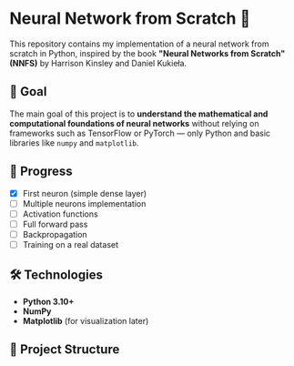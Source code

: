 # Neural Network from Scratch 🧠

This repository contains my implementation of a neural network from scratch in Python, inspired by the book **"Neural Networks from Scratch" (NNFS)** by Harrison Kinsley and Daniel Kukieła.

## 📌 Goal
The main goal of this project is to **understand the mathematical and computational foundations of neural networks** without relying on frameworks such as TensorFlow or PyTorch — only Python and basic libraries like `numpy` and `matplotlib`.

## 🚀 Progress
- [x] First neuron (simple dense layer)  
- [ ] Multiple neurons implementation  
- [ ] Activation functions  
- [ ] Full forward pass  
- [ ] Backpropagation  
- [ ] Training on a real dataset  

## 🛠️ Technologies
- **Python 3.10+**
- **NumPy**
- **Matplotlib** (for visualization later)

## 📂 Project Structure
